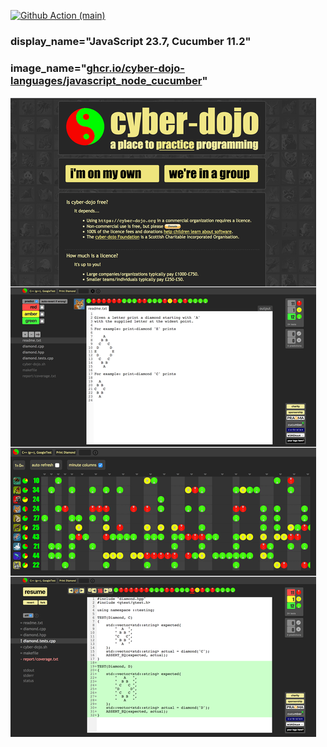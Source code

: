 [![Github Action (main)](https://github.com/cyber-dojo-start-points/javascript-cucumber/actions/workflows/main.yml/badge.svg)](https://github.com/cyber-dojo-start-points/javascript-cucumber/actions)

### display_name="JavaScript 23.7, Cucumber 11.2"
### image_name="[ghcr.io/cyber-dojo-languages/javascript_node_cucumber](https://github.com/cyber-dojo-languages/javascript-cucumber/pkgs/container/javascript_node_cucumber)"

![cyber-dojo.org home page](https://github.com/cyber-dojo/cyber-dojo/blob/master/shared/home_page_snapshot.png)

